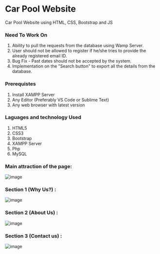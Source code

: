 <h1>Car Pool Website</h1>

Car Pool Website using HTML, CSS, Bootstrap and JS

<h3>Need To Work On</h3>

1. Ability to pull the requests from the database using Wamp Server.
2. User should not be allowed to register if he/she tries to provide the already registered email ID.
3. Bug Fix - Past dates should not be accepted by the system.
4. Implementation on the "Search button" to export all the details from the database.

<h3>Prerequistes</h3>

1. Install XAMPP Server
2. Any Editor (Preferably VS Code or Sublime Text)
3. Any web browser with latest version

<h3>Laguages and technology Used</h3>

1. HTML5
2. CSS3
3. Bootstrap
4. XAMPP Server
5. Php
6. MySQL

<h3>Main attraction of the page:</h3>
  
![image](https://github.com/riishhabb/Car_Pooling_Website/assets/74229009/5e48c2ae-8ec5-44c4-8bf7-47a06802c4ec)

<h3>Section 1 (Why Us?) :</h3>

![image](https://github.com/riishhabb/Car_Pooling_Website/assets/74229009/5046da95-dd57-4455-bcf5-e10300816502)

<h3>Section 2 (About Us) :</h3>

![image](https://github.com/riishhabb/Car_Pooling_Website/assets/74229009/9bfa28bc-fcef-40f1-8cfa-ade931b365c2)

<h3>Section 3 (Contact us) :</h3>

![image](https://github.com/riishhabb/Car_Pooling_Website/assets/74229009/8b326c23-0cbc-41fa-914f-6aac8c3bb26d)


